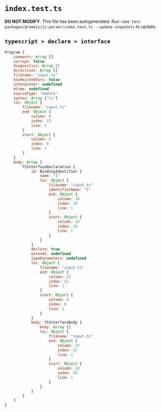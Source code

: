 # `index.test.ts`

**DO NOT MODIFY**. This file has been autogenerated. Run `rome test packages/@romejs/js-parser/index.test.ts --update-snapshots` to update.

## `typescript > declare > interface`

```javascript
Program {
	comments: Array []
	corrupt: false
	diagnostics: Array []
	directives: Array []
	filename: "input.ts"
	hasHoistedVars: false
	interpreter: undefined
	mtime: undefined
	sourceType: "module"
	syntax: Array ["ts"]
	loc: Object {
		filename: "input.ts"
		end: Object {
			column: 0
			index: 23
			line: 2
		}
		start: Object {
			column: 0
			index: 0
			line: 1
		}
	}
	body: Array [
		TSInterfaceDeclaration {
			id: BindingIdentifier {
				name: "I"
				loc: Object {
					filename: "input.ts"
					identifierName: "I"
					end: Object {
						column: 19
						index: 19
						line: 1
					}
					start: Object {
						column: 18
						index: 18
						line: 1
					}
				}
			}
			declare: true
			extends: undefined
			typeParameters: undefined
			loc: Object {
				filename: "input.ts"
				end: Object {
					column: 22
					index: 22
					line: 1
				}
				start: Object {
					column: 0
					index: 0
					line: 1
				}
			}
			body: TSInterfaceBody {
				body: Array []
				loc: Object {
					filename: "input.ts"
					end: Object {
						column: 22
						index: 22
						line: 1
					}
					start: Object {
						column: 20
						index: 20
						line: 1
					}
				}
			}
		}
	]
}
```
